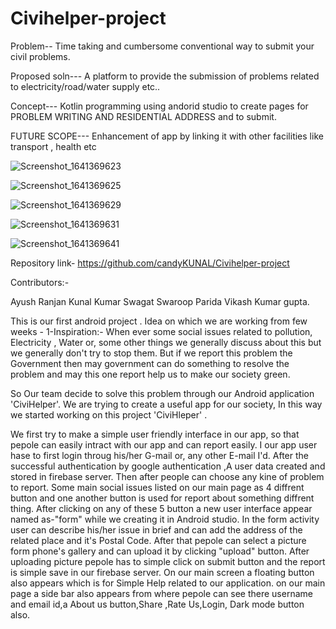 # Civihelper-project


Problem--
 Time taking and cumbersome conventional way to submit your civil problems.

Proposed soln---
 A platform to provide the submission of problems related to electricity/road/water supply etc..

Concept---
 Kotlin programming using andorid studio to create pages for PROBLEM WRITING AND RESIDENTIAL ADDRESS and to submit.

FUTURE SCOPE---
 Enhancement of app by linking it with other facilities like transport , health etc

![Screenshot_1641369623](https://user-images.githubusercontent.com/96365499/148186088-722ef821-3ef9-4461-9f8c-803d78aae833.png)

![Screenshot_1641369625](https://user-images.githubusercontent.com/96365499/148186102-3187cf0e-5beb-427f-be04-78f07886dd6c.png)

![Screenshot_1641369629](https://user-images.githubusercontent.com/96365499/148186113-4b54bcbd-3898-4d56-899e-d2323e1246e8.png)

![Screenshot_1641369631](https://user-images.githubusercontent.com/96365499/148186128-92f2696a-7c0b-4754-b5c5-36d08e23dfa3.png)

![Screenshot_1641369641](https://user-images.githubusercontent.com/96365499/148186147-937f427c-87be-43bc-b80a-037dc2563fb1.png)



Repository link- https://github.com/candyKUNAL/Civihelper-project

Contributors:- 

Ayush Ranjan
Kunal Kumar
Swagat Swaroop Parida
Vikash Kumar gupta.


This is our first android project .
Idea on which we are working from few weeks -
1-Inspiration:-
When ever some social issues related to pollution, Electricity , Water or, some other things we generally discuss about this but we generally don't try to stop them.
But if we report this problem the Government then may government can do something to resolve the problem and may this one report help us to make our society green.

So Our team decide to solve this problem through our Android application 'CiviHelper'.
We are trying to create a useful app for our society, In this way we started working on this project 'CiviHleper' .


We first try to make a simple user friendly interface in our app, so that pepole can easily intract with our app and can report easily.
I our app user hase to first login throug his/her G-mail or, any other E-mail I'd.
After the successful authentication by google authentication ,A user data created and stored in firebase server.
Then after people can choose any kine of problem to report.
Some main social issues listed on our main page as 4 diffrent button and one another button is used for report about something diffrent thing.
After clicking on any of these 5 button a new user interface appear named as-"form" while we creating it in Android studio.
In the form activity user can describe his/her issue in brief and can add the address of the related place and it's Postal Code.
After that pepole can select a picture form phone's gallery and can upload it by clicking "upload" button.
After uploading picture pepole has to simple click on submit button and the report is simple save in our firebase server.
On our main screen a floating button also appears which is for Simple Help related to our application.
on our main page a side bar also appears from where pepole can see there username and email id,a About us button,Share ,Rate Us,Login, Dark mode button also.

